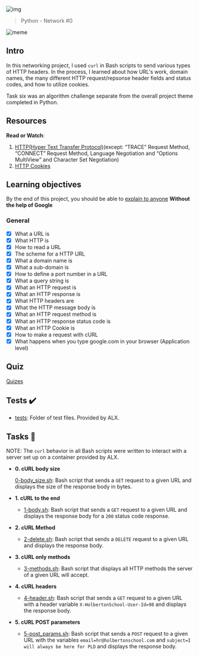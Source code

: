 ![img](https://assets.imaginablefutures.com/media/images/ALX_Logo.max-200x150.png)

> Python - Network #0

![meme](http://www.quickmeme.com/img/6a/6ac5d6205b48a3387e6013d4c2bbeb6e778cd422df3d26ecb54c8f78726f5e04.jpg)

## Intro

In this networking project, I used `curl` in Bash scripts to send various types
of HTTP headers. In the process, I learned about how URL's work, domain names,
the many different HTTP request/repsonse header fields and status codes, and
how to utilize cookies.

Task six was an algorithm challenge separate from the overall project theme
completed in Python.

## Resources

**Read or Watch**:

1. [HTTP(Hyper Text Transfer Protocol)](https://www3.ntu.edu.sg/home/ehchua/programming/webprogramming/HTTP_Basics.html)(except: “TRACE” Request Method, “CONNECT” Request Method, Language Negotiation and “Options MultiView” and Character Set Negotiation)
2. [HTTP Cookies](https://developer.mozilla.org/en-US/docs/Web/HTTP/Cookies)

## Learning objectives

By the end of this project, you should be able to [explain to anyone](https://fs.blog/feynman-learning-technique/) **Without the help of Google**

### General

- [x] What a URL is
- [x] What HTTP is
- [x] How to read a URL
- [x] The scheme for a HTTP URL
- [x] What a domain name is
- [x] What a sub-domain is
- [x] How to define a port number in a URL
- [x] What a query string is
- [x] What an HTTP request is
- [x] What an HTTP response is
- [x] What HTTP headers are
- [x] What the HTTP message body is
- [x] What an HTTP request method is
- [x] What an HTTP response status code is
- [x] What an HTTP Cookie is
- [x] How to make a request with cURL
- [x] What happens when you type google.com in your browser (Application level)

## Quiz

[Quizes](./quiz.md)

## Tests :heavy_check_mark:

- [tests](./tests): Folder of test files. Provided by ALX.

## Tasks :page_with_curl:

NOTE: The `curl` behavior in all Bash scripts were written to interact with a
server set up on a container provided by ALX.

- **0. cURL body size**

  [0-body_size.sh](./0-body_size.sh): Bash script that sends a `GET` request to
  a given URL and displays the size of the response body in bytes.

* **1. cURL to the end**

  - [1-body.sh](./1-body.sh): Bash script that sends a `GET` request to a given
    URL and displays the response body for a `200` status code response.

* **2. cURL Method**

  - [2-delete.sh](./2-delete.sh): Bash script that sends a `DELETE` request to
    a given URL and displays the response body.

* **3. cURL only methods**

  - [3-methods.sh](./3-methods.sh): Bash script that displays all HTTP methods
    the server of a given URL will accept.

* **4. cURL headers**

  - [4-header.sh](./4-header.sh): Bash script that sends a `GET` request to a
    given URL with a header variable `X-HolbertonSchool-User-Id=98` and displays
    the response body.

* **5. cURL POST parameters**

  - [5-post_params.sh](./5-post_params.sh): Bash script that sends a `POST`
    request to a given URL with the variables `email=hr@holbertonschool.com` and
    `subject=I will always be here for PLD` and displays the response body.

